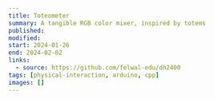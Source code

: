 ```yaml
---
title: Toteometer
summary: A tangible RGB color mixer, inspired by totems
published:
modified:
start: 2024-01-26
end: 2024-02-02
links:
  - source: https://github.com/felwal-edu/dh2400
tags: [physical-interaction, arduino, cpp]
images: []
---
```

